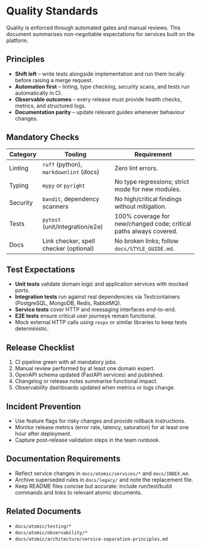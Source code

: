 # Quality Standards

Quality is enforced through automated gates and manual reviews. This document summarises non-negotiable expectations for services built on the platform.

## Principles

- **Shift left** – write tests alongside implementation and run them locally before raising a merge request.
- **Automation first** – linting, type checking, security scans, and tests run automatically in CI.
- **Observable outcomes** – every release must provide health checks, metrics, and structured logs.
- **Documentation parity** – update relevant guides whenever behaviour changes.

## Mandatory Checks

| Category | Tooling | Requirement |
|----------|---------|-------------|
| Linting | `ruff` (python), `markdownlint` (docs) | Zero lint errors. |
| Typing | `mypy` or `pyright` | No type regressions; strict mode for new modules. |
| Security | `bandit`, dependency scanners | No high/critical findings without mitigation. |
| Tests | `pytest` (unit/integration/e2e) | 100% coverage for new/changed code; critical paths always covered. |
| Docs | Link checker, spell checker (optional) | No broken links; follow `docs/STYLE_GUIDE.md`. |

## Test Expectations

- **Unit tests** validate domain logic and application services with mocked ports.
- **Integration tests** run against real dependencies via Testcontainers (PostgreSQL, MongoDB, Redis, RabbitMQ).
- **Service tests** cover HTTP and messaging interfaces end-to-end.
- **E2E tests** ensure critical user journeys remain functional.
- Mock external HTTP calls using `respx` or similar libraries to keep tests deterministic.

## Release Checklist

1. CI pipeline green with all mandatory jobs.
2. Manual review performed by at least one domain expert.
3. OpenAPI schema updated (FastAPI services) and published.
4. Changelog or release notes summarise functional impact.
5. Observability dashboards updated when metrics or logs change.

## Incident Prevention

- Use feature flags for risky changes and provide rollback instructions.
- Monitor release metrics (error rate, latency, saturation) for at least one hour after deployment.
- Capture post-release validation steps in the team runbook.

## Documentation Requirements

- Reflect service changes in `docs/atomic/services/*` and `docs/INDEX.md`.
- Archive superseded rules in `docs/legacy/` and note the replacement file.
- Keep README files concise but accurate: include run/test/build commands and links to relevant atomic documents.

## Related Documents

- `docs/atomic/testing/*`
- `docs/atomic/observability/*`
- `docs/atomic/architecture/service-separation-principles.md`
